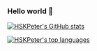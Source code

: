 ### Hello world 👋


[![HSKPeter's GitHub stats](https://github-readme-stats.vercel.app/api?username=HSKPeter&hide=stars&show_icons=true&hide_title=true&count_private=true&include_all_commits=true)](https://hskpeter.github.io)

[![HSKPeter's top languages](https://github-readme-stats.vercel.app/api/top-langs/?username=HSKPeter&layout=compact&hide_title=true)](https://github.com/anuraghazra/github-readme-stats)